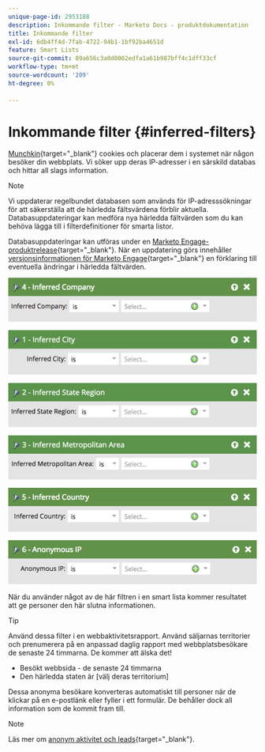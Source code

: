 ```yaml
---
unique-page-id: 2953188
description: Inkommande filter - Marketo Docs - produktdokumentation
title: Inkommande filter
exl-id: 6db4ff4d-7fab-4722-94b1-1bf92ba4651d
feature: Smart Lists
source-git-commit: 09a656c3a0d0002edfa1a61b987bff4c1dff33cf
workflow-type: tm+mt
source-wordcount: '209'
ht-degree: 0%

---
```


# Inkommande filter {#inferred-filters}

[Munchkin](/help/marketo/product-docs/administration/additional-integrations/add-munchkin-tracking-code-to-your-website.md){target="_blank"} cookies och placerar dem i systemet när någon besöker din webbplats. Vi söker upp deras IP-adresser i en särskild databas och hittar all slags information.

>[!NOTE]
>
>Vi uppdaterar regelbundet databasen som används för IP-adresssökningar för att säkerställa att de härledda fältsvärdena förblir aktuella. Databasuppdateringar kan medföra nya härledda fältvärden som du kan behöva lägga till i filterdefinitioner för smarta listor.
>
>Databasuppdateringar kan utföras under en [Marketo Engage-produktrelease](/help/marketo/release-notes/release-schedule.md){target="_blank"}. När en uppdatering görs innehåller [versionsinformationen för Marketo Engage](/help/marketo/release-notes/current.md){target="_blank"} en förklaring till eventuella ändringar i härledda fältvärden.

![](assets/inferred-filters-1.png)

![](assets/inferred-filters-2.png)

![](assets/inferred-filters-3.png)

![](assets/inferred-filters-4.png)

![](assets/inferred-filters-5.png)

![](assets/inferred-filters-6.png)

När du använder något av de här filtren i en smart lista kommer resultatet att ge personer den här slutna informationen.

>[!TIP]
>
>Använd dessa filter i en webbaktivitetsrapport. Använd säljarnas territorier och prenumerera på en anpassad daglig rapport med webbplatsbesökare de senaste 24 timmarna. De kommer att älska det!
>
>* Besökt webbsida - de senaste 24 timmarna
>* Den härledda staten är [välj deras territorium]

Dessa anonyma besökare konverteras automatiskt till personer när de klickar på en e-postlänk eller fyller i ett formulär. De behåller dock all information som de kommit fram till.

>[!NOTE]
>
>Läs mer om [anonym aktivitet och leads](/help/marketo/product-docs/core-marketo-concepts/smart-lists-and-static-lists/managing-people-in-smart-lists/understanding-anonymous-activity-and-people.md){target="_blank"}.
